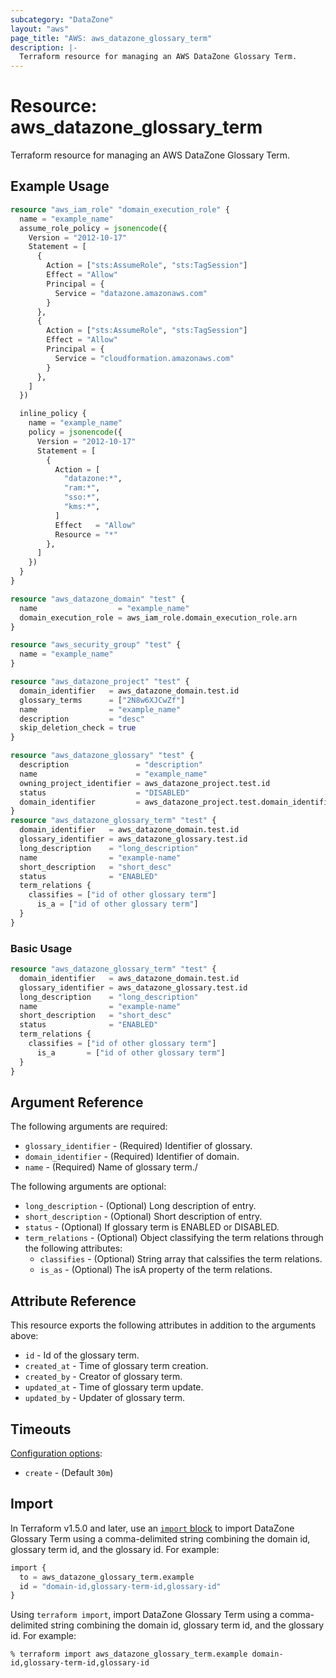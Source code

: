 ```yaml
---
subcategory: "DataZone"
layout: "aws"
page_title: "AWS: aws_datazone_glossary_term"
description: |-
  Terraform resource for managing an AWS DataZone Glossary Term.
---
```

# Resource: aws_datazone_glossary_term

Terraform resource for managing an AWS DataZone Glossary Term.

## Example Usage
```terraform
resource "aws_iam_role" "domain_execution_role" {
  name = "example_name"
  assume_role_policy = jsonencode({
    Version = "2012-10-17"
    Statement = [
      {
        Action = ["sts:AssumeRole", "sts:TagSession"]
        Effect = "Allow"
        Principal = {
          Service = "datazone.amazonaws.com"
        }
      },
      {
        Action = ["sts:AssumeRole", "sts:TagSession"]
        Effect = "Allow"
        Principal = {
          Service = "cloudformation.amazonaws.com"
        }
      },
    ]
  })

  inline_policy {
    name = "example_name"
    policy = jsonencode({
      Version = "2012-10-17"
      Statement = [
        {
          Action = [
            "datazone:*",
            "ram:*",
            "sso:*",
            "kms:*",
          ]
          Effect   = "Allow"
          Resource = "*"
        },
      ]
    })
  }
}

resource "aws_datazone_domain" "test" {
  name                  = "example_name"
  domain_execution_role = aws_iam_role.domain_execution_role.arn
}

resource "aws_security_group" "test" {
  name = "example_name"
}

resource "aws_datazone_project" "test" {
  domain_identifier   = aws_datazone_domain.test.id
  glossary_terms      = ["2N8w6XJCwZf"]
  name                = "example_name"
  description         = "desc"
  skip_deletion_check = true
}

resource "aws_datazone_glossary" "test" {
  description               = "description"
  name                      = "example_name"
  owning_project_identifier = aws_datazone_project.test.id
  status                    = "DISABLED"
  domain_identifier         = aws_datazone_project.test.domain_identifier
}
resource "aws_datazone_glossary_term" "test" {
  domain_identifier   = aws_datazone_domain.test.id
  glossary_identifier = aws_datazone_glossary.test.id
  long_description    = "long_description"
  name                = "example-name"
  short_description   = "short_desc"
  status              = "ENABLED"
  term_relations {
    classifies = ["id of other glossary term"]
	  is_a = ["id of other glossary term"]
  }
}
```

### Basic Usage

```terraform
resource "aws_datazone_glossary_term" "test" {
  domain_identifier   = aws_datazone_domain.test.id
  glossary_identifier = aws_datazone_glossary.test.id
  long_description    = "long_description"
  name                = "example-name"
  short_description   = "short_desc"
  status              = "ENABLED"
  term_relations {
    classifies = ["id of other glossary term"]
	  is_a       = ["id of other glossary term"]
  }
}
```

## Argument Reference

The following arguments are required:

* `glossary_identifier` - (Required) Identifier of glossary.
* `domain_identifier` - (Required) Identifier of domain.
* `name` - (Required) Name of glossary term./

The following arguments are optional:

* `long_description` - (Optional) Long description of entry.
* `short_description` - (Optional) Short description of entry.
* `status` - (Optional) If glossary term is ENABLED or DISABLED.
* `term_relations` - (Optional) Object classifying the term relations through the following attributes:
    * `classifies` - (Optional) String array that calssifies the term relations.
    * `is_as` - (Optional) The isA property of the term relations.

## Attribute Reference

This resource exports the following attributes in addition to the arguments above:

* `id` - Id of the glossary term.
* `created_at` - Time of glossary term creation.
* `created_by` - Creator of glossary term.
* `updated_at` - Time of glossary term update.
* `updated_by` - Updater of glossary term.

## Timeouts

[Configuration options](https://developer.hashicorp.com/terraform/language/resources/syntax#operation-timeouts):

* `create` - (Default `30m`)

## Import

In Terraform v1.5.0 and later, use an [`import` block](https://developer.hashicorp.com/terraform/language/import) to import DataZone Glossary Term using a comma-delimited string combining the domain id, glossary term id, and the glossary id. For example:

```terraform
import {
  to = aws_datazone_glossary_term.example
  id = "domain-id,glossary-term-id,glossary-id"
}
```

Using `terraform import`, import DataZone Glossary Term using a comma-delimited string combining the domain id, glossary term id, and the glossary id. For example:

```console
% terraform import aws_datazone_glossary_term.example domain-id,glossary-term-id,glossary-id
```
